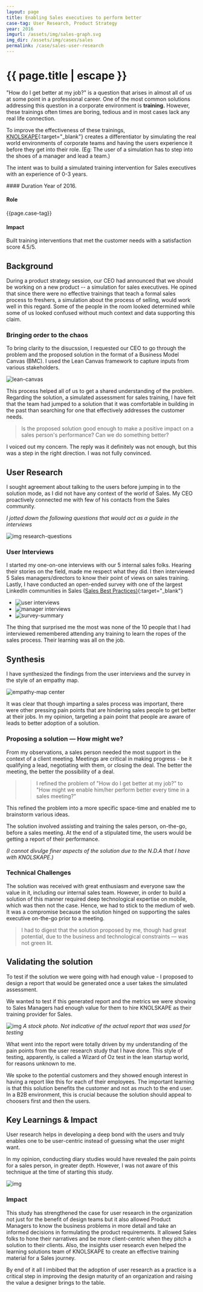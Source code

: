 ```yaml
---
layout: page
title: Enabling Sales executives to perform better
case-tag: User Research, Product Strategy
year: 2016
imgurl: /assets/img/sales-graph.svg
img_dir: /assets/img/cases/sales
permalink: /case/sales-user-research
---
```


<div class="overview">
<h1 class="post-title">{{ page.title | escape }}</h1>

"How do I get better at my job?" is a question that arises in almost all of us at some point in a professional career. One of the most common solutions addressing this question in a corporate environment is **training.** However, these trainings often times are boring, tedious and in most cases lack any real life connection.

To improve the effectiveness of these trainings, [KNOLSKAPE](http://www.knolskape.com){:target="_blank"} creates a differentiator by simulating the real world environments of corporate teams and having the users experience it before they get into their role. (Eg: The user of a simulation has to step into the shoes of a manager and lead a team.)

The intent was to build a simulated training intervention for Sales executives with an experience of 0-3 years.

<div class="row">
<div class="col">
#### Duration
Year of 2016.

#### Role
{{page.case-tag}}

#### Impact
Built training interventions that met the customer needs with a satisfaction score 4.5/5.

</div>
</div>
</div>

## Background

During a product strategy session, our CEO had announced that we should be working on a new product -- a simulation for sales executives. He opined that since there were no effective trainings that teach a formal sales process to freshers, a simulation about the process of selling, would work well in this regard. Some of the people in the room looked determined while some of us looked confused without much context and data supporting this claim.

### Bringing order to the chaos

To bring clarity to the disucssion, I requested our CEO to go through the problem and the proposed solution in the format of a Business Model Canvas (BMC). I used the Lean Canvas framework to capture inputs from various stakeholders.

![lean-canvas](https://notion.imgix.net/https%3A%2F%2Fstatic.notion-static.com%2F616a5a261b6f43c3937d95fb80691ee8%2Fleancanvas.png?w=1.0&s=1a8a41ce66e919bf69a5bc8d93317051)

This process helped all of us to get a shared understanding of the problem. Regarding the solution, a simulated assessment for sales training, I have felt that the team had jumped to a solution that it was comfortable in building in the past than searching for one that effectively addresses the customer needs.

> Is the proposed solution good enough to make a positive impact on a sales person's performance? Can we do something better?

I voiced out my concern. The reply was it definitely was not enough, but this was a step in the right direction.
I was not fully convinced.

## User Research
I sought agreement about talking to the users before jumping in to the solution mode, as I did not have any context of the world of Sales. My CEO proactively connected me with few of his contacts from the Sales community.

*I jotted down the following questions that would act as a guide in the interviews*

![img research-questions]({{page.img_dir}}/questions.png)

### User Interviews

I started my one-on-one interviews with our 5 internal sales folks. Hearing their stories on the field, made me respect what they did. I then interviewed 5 Sales managers/directors to know their point of views on sales training. Lastly, I have conducted an open-ended survey with one of the largest LinkedIn communities in Sales ([Sales Best Practices)](http://www.linkedin.com/groups/35771){:target="_blank"}

<ul class="gallery">
	<li data-thumb="{{page.img_dir}}/thumb-1.svg"><img src="{{page.img_dir}}/user-int-afmap.png" alt="user interviews"></li>
	<li data-thumb="{{page.img_dir}}/thumb-2.svg"><img src="{{page.img_dir}}/manager-int-afmap.png" alt="manager interviews"></li>
	<li data-thumb="{{page.img_dir}}/thumb-3.svg"><img src="{{page.img_dir}}/survey-summary.png" alt="survey-summary"></li>
</ul>
<!-- 
![img]({{page.img_dir}}/user-int-af-map.png)
![img sd]({{page.img_dir}}/manager-int-af-map.png)
![survey-summary center]({{page.img_dir}}/survey-summary.svg) -->

The thing that surprised me the most was none of the 10 people that I had interviewed remembered attending any training to learn the ropes of the sales process. Their learning was all on the job.

## Synthesis

I have synthesized the findings from the user interviews and the survey in the style of an empathy map.

![empathy-map center]({{page.img_dir}}/sales-emp-map.png)

It was clear that though imparting a sales process was important, there were other pressing pain points that are hindering sales people to get better at their jobs. In my opinion, targeting a pain point that people are aware of leads to better adoption of a solution.

### Proposing a solution — How might we?

From my observations, a sales person needed the most support in the context of a client meeting. Meetings are critical in making progress - be it qualifying a lead, negotiating with them, or closing the deal. The better the meeting, the better the possibility of a deal.

>> I refined the problem of  "How do I get better at my job?" to "How might we enable him/her perform better every time in a sales meeting?"

This refined the problem into a more specific space-time and enabled me to brainstorm various ideas.

<!-- >> have images here << -->

The solution involved assisting and training the sales person, on-the-go, before a sales meeting. At the end of a stipulated time, the users would be getting a report of their performance.

*(I cannot divulge finer aspects of the solution due to the N.D.A that I have with KNOLSKAPE.)*

### Technical Challenges

The solution was received with great enthusiasm and everyone saw the value in it, including our internal sales team. However, in order to build a solution of this manner required deep technological expertise on mobile, which was then not the case. Hence, we had to stick to the medium of web. It was a compromise because the solution hinged on supporting the sales executive on-the-go prior to a meeting.

> I had to digest that the solution proposed by me, though had great potential, due to the business and technological constraints — was not green lit.

## Validating the solution
To test if the solution we were going with had enough value - I proposed to design a report that would be generated once a user takes the simulated assessment.

We wanted to test if this generated report and the metrics we were showing to Sales Managers had enough value for them to hire KNOLSKAPE as their training provider for Sales.

![img]({{page.img_dir}}/report-testing.png)
_A stock photo. Not indicative of the actual report that was used for testing_

What went into the report were totally driven by my understanding of the pain points from the user research study that I have done. This style of testing, apparently, is called a Wizard of Oz test in the lean startup world, for reasons unknown to me.

We spoke to the potential customers and they showed enough interest in having a report like this for each of their employees. The important learning is that this solution benefits the customer and not as much to the end user. In a B2B environment, this is crucial because the solution should appeal to choosers first and then the users. 

## Key Learnings & Impact

User research helps in developing a deep bond with the users and truly enables one to be user-centric instead of guessing what the user might want.

In my opinion, conducting diary studies would have revealed the pain points for a sales person, in greater depth. However, I was not aware of this technique at the time of starting this study.

![img]({{page.img_dir}}/diary-study.png)

### Impact

This study has strengthened the case for user research in the organization not just for the benefit of design teams but it also allowed Product Managers to know the business problems in more detail and take an informed decisions in formulating the product requirements. It allowed Sales folks to hone their narratives and be more client-centric when they pitch a solution to their clients. Also, the insights user research even helped the learning solutions team of KNOLSKAPE to create an effective training material for a Sales journey.

By end of it all I imbibed that the adoption of user research as a practice is a critical step in improving the design maturity of an organization and raising the value a designer brings to the table.
